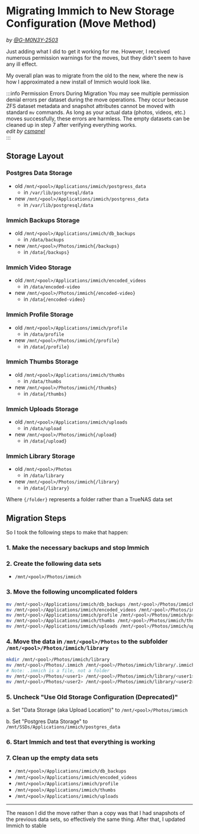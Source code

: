 # Migrating Immich to New Storage Configuration (Move Method)

*by [@G-M0N3Y-2503](https://hub.hexos.com/profile/29328-g-m0n3y-2503/)*

Just adding what I did to get it working for me. However, I received numerous permission warnings for the moves, but they didn't seem to have any ill effect.

My overall plan was to migrate from the old to the new, where the new is how I approximated a new install of Immich would look like.

:::info Permission Errors During Migration
You may see multiple permission denial errors per dataset during the move operations. They occur because ZFS dataset metadata and snapshot attributes cannot be moved with standard `mv` commands. As long as your actual data (photos, videos, etc.) moves successfully, these errors are harmless. The empty datasets can be cleaned up in step 7 after verifying everything works.  
*edit by [csmanel](https://hub.hexos.com/profile/27801-csmanel/)*  
:::

## Storage Layout

### Postgres Data Storage
* old  `/mnt/<pool>/Applications/immich/postgress_data`
  * in `/var/lib/postgresql/data`
* new  `/mnt/<pool>/Applications/immich/postgress_data`
  * in `/var/lib/postgresql/data`

### Immich Backups Storage
* old  `/mnt/<pool>/Applications/immich/db_backups`
  * in `/data/backups`
* new  `/mnt/<pool>/Photos/immich{/backups}`
  * in `/data{/backups}`

### Immich Video Storage
* old  `/mnt/<pool>/Applications/immich/encoded_videos`
  * in `/data/encoded-video`
* new  `/mnt/<pool>/Photos/immich{/encoded-video}`
  * in `/data{/encoded-video}`

### Immich Profile Storage
* old  `/mnt/<pool>/Applications/immich/profile`
  * in `/data/profile`
* new  `/mnt/<pool>/Photos/immich{/profile}`
  * in `/data{/profile}`

### Immich Thumbs Storage
* old  `/mnt/<pool>/Applications/immich/thumbs`
  * in `/data/thumbs`
* new  `/mnt/<pool>/Photos/immich{/thumbs}`
  * in `/data{/thumbs}`

### Immich Uploads Storage
* old  `/mnt/<pool>/Applications/immich/uploads`
  * in `/data/upload`
* new  `/mnt/<pool>/Photos/immich{/upload}`
  * in `/data{/upload}`

### Immich Library Storage
* old  `/mnt/<pool>/Photos`
  * in `/data/library`
* new  `/mnt/<pool>/Photos/immich{/library}`
  * in `/data{/library}`

Where `{/folder}` represents a folder rather than a TrueNAS data set

## Migration Steps

So I took the following steps to make that happen:

### 1. Make the necessary backups and stop Immich

### 2. Create the following data sets
* `/mnt/<pool>/Photos/immich`

### 3. Move the following uncomplicated folders

```bash
mv /mnt/<pool>/Applications/immich/db_backups /mnt/<pool>/Photos/immich/backups
mv /mnt/<pool>/Applications/immich/encoded_videos /mnt/<pool>/Photos/immich/encoded-video
mv /mnt/<pool>/Applications/immich/profile /mnt/<pool>/Photos/immich/profile
mv /mnt/<pool>/Applications/immich/thumbs /mnt/<pool>/Photos/immich/thumbs
mv /mnt/<pool>/Applications/immich/uploads /mnt/<pool>/Photos/immich/upload
```

### 4. Move the data in `/mnt/<pool>/Photos` to the subfolder `/mnt/<pool>/Photos/immich/library`

```bash
mkdir /mnt/<pool>/Photos/immich/library
mv /mnt/<pool>/Photos/.immich /mnt/<pool>/Photos/immich/library/.immich  
# Note: .immich is a file, not a folder
mv /mnt/<pool>/Photos/<user1> /mnt/<pool>/Photos/immich/library/<user1>
mv /mnt/<pool>/Photos/<user2> /mnt/<pool>/Photos/immich/library/<user2>
```

### 5. Uncheck "Use Old Storage Configuration (Deprecated)"
a. Set "Data Storage (aka Upload Location)" to `/mnt/<pool>/Photos/immich`

b. Set "Postgres Data Storage" to `/mnt/SSDs/Applications/immich/postgres_data`

### 6. Start Immich and test that everything is working

### 7. Clean up the empty data sets
* `/mnt/<pool>/Applications/immich/db_backups`
* `/mnt/<pool>/Applications/immich/encoded_videos`
* `/mnt/<pool>/Applications/immich/profile`
* `/mnt/<pool>/Applications/immich/thumbs`
* `/mnt/<pool>/Applications/immich/uploads`

---

The reason I did the move rather than a copy was that I had snapshots of the previous data sets, so effectively the same thing.
After that, I updated Immich to stable
